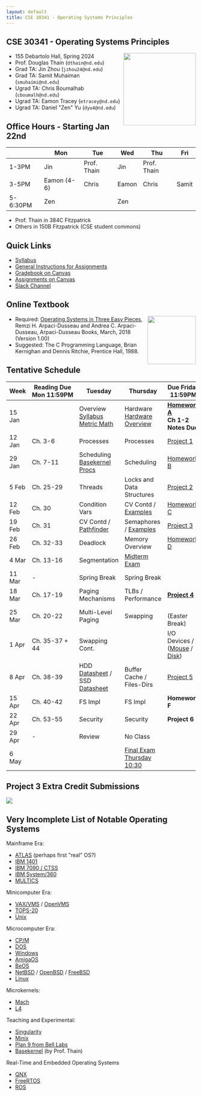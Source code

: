 ```yaml
---
layout: default
title: CSE 30341 - Operating Systems Principles
---
```


## CSE 30341 - Operating Systems Principles

<img align="right" height="192" src="http://github.com/dthain/basekernel/raw/master/screenshot-windows.png"/>

- 155 Debartolo Hall, Spring 2024
- Prof. Douglas Thain (`dthain@nd.edu`)
- Grad TA: Jin Zhou (`jzhou24@nd.edu`)
- Grad TA: Samit Muhaiman (`smuhaimi@nd.edu`)
- Ugrad TA: Chris Boumalhab (`cboumalh@nd.edu`)
- Ugrad TA: Eamon Tracey (`etracey@nd.edu`)
- Ugrad TA: Daniel "Zen" Yu (`dyu4@nd.edu`)

##  Office Hours - Starting Jan 22nd

|      | Mon | Tue | Wed | Thu | Fri |
|------|-----|-----|-----|-----|-----|
|1-3PM | Jin | Prof. Thain | Jin | Prof. Thain | |
|3-5PM | Eamon (4-6) | Chris | Eamon | Chris | Samit
|5-6:30PM | Zen | | Zen | | |

- Prof. Thain in 384C Fitzpatrick
- Others in 150B Fitzpatrick (CSE student commons)

## Quick Links

- [Syllabus](syllabus)
- [General Instructions for Assignments](general)
- [Gradebook on Canvas](https://canvas.nd.edu/courses/82668/gradebook)
- [Assignments on Canvas](https://canvas.nd.edu/courses/82668/assignments)
- [Slack Channel](https://nd-cse.slack.com/archives/C06D9T46UG2)

## Online Textbook

[<img align="right" height="128" src="https://pages.cs.wisc.edu/~remzi/OSTEP/book-cover-two.jpg"/>](http://ostep.org)

- Required: [Operating Systems in Three Easy Pieces](https://pages.cs.wisc.edu/~remzi/OSTEP), Remzi H. Arpaci-Dusseau and Andrea C. Arpaci-Dusseau, Arpaci-Dusseau Books, March, 2018 (Version 1.00)
- Suggested: The C Programming Language, Brian Kernighan and Dennis Ritchie, Prentice Hall, 1988.

## Tentative Schedule

|Week|Reading&nbsp;Due Mon&nbsp;11:59PM |Tuesday|Thursday|Due Friday 11:59PM|
|-----|-----|-----|---|---|
| 15 Jan  |             | Overview<br>[Syllabus](syllabus)<br>[Metric Math](metric) | Hardware<br>[Hardware Overview](hardware)| **[Homework A](homework-metric)**<br>**Ch 1-2 Notes Due**
| 12 Jan  | Ch. 3-6	| Processes | Processes | [Project 1](project1)
| 29 Jan  | Ch. 7-11	| Scheduling <br> [Basekernel Procs](basekernel-process)| Scheduling	| [Homework B](homework-b)
| 5 Feb   | Ch. 25-29	| Threads	 | Locks and Data Structures |  [Project 2](project2)
| 12 Feb  | Ch. 30	| Condition Vars | CV Contd / [Examples](https://github.com/dthain/opsys-sp24/tree/main/examples) | [Homework C](homework-c)
| 19 Feb  | Ch. 31	| CV Contd / [Pathfinder](https://www.cs.cornell.edu/courses/cs614/1999sp/papers/pathfinder.html)    | Semaphores / [Examples](https://github.com/dthain/opsys-sp24/tree/main/examples) | [Project 3](project3)
| 26 Feb  | Ch. 32-33	| Deadlock	 | Memory Overview	| [Homework D](homework-d)
| 4 Mar   | Ch. 13-16   | Segmentation   | [Midterm Exam](midterm)	|
| 11 Mar  | -           | Spring Break   | Spring Break |
| 18 Mar  | Ch. 17-19	| Paging Mechanisms | TLBs / Performance	| **[Project 4](project4)**
| 25 Mar  | Ch. 20-22	| Multi-Level Paging | Swapping	| <br>(Easter Break)
| 1 Apr	  | Ch. 35-37 + 44 | Swapping Cont. | | I/O Devices / ([Mouse](https://github.com/dthain/basekernel/blob/master/kernel/mouse.c) / [Disk](https://github.com/dthain/basekernel/blob/master/kernel/ata.c))  | [Homework E](homework-e)
| 8 Apr   | Ch. 38-39	| HDD [Datasheet](datasheets/seagate-st8000-hdd.pdf) / SSD [Datasheet](micron-2280-ssd.pdf) | Buffer Cache / Files-Dirs | [Project 5](project5)
| 15 Apr  | Ch. 40-42	| FS Impl        | FS Impl | **Homework F**
| 22 Apr  | Ch. 53-55	| Security       | Security | **Project 6**
| 29 Apr  | -           | Review | No Class |
| 6 May	  |             |                | [Final Exam Thursday 10:30](final) |

## Project 3 Extra Credit Submissions

![](project3-mosaic.png)

## Very Incomplete List of Notable Operating Systems

Mainframe Era:

- [ATLAS](https://en.wikipedia.org/wiki/Atlas_Supervisor) (perhaps first "real" OS?)
- [IBM 1401](https://en.wikipedia.org/wiki/IBM_1401)
- [IBM 7090 / CTSS](https://en.wikipedia.org/wiki/IBM_7090)
- [IBM System/360](https://en.wikipedia.org/wiki/IBM_System/360)
- [MULTICS](https://multicians.org)

Minicomputer Era:
- [VAX/VMS](https://en.wikipedia.org/wiki/VAX) / [OpenVMS](https://en.wikipedia.org/wiki/OpenVMS)
- [TOPS-20](https://en.wikipedia.org/wiki/TOPS-20)
- [Unix](https://en.wikipedia.org/wiki/Unix)

Microcomputer Era:
- [CP/M](https://en.wikipedia.org/wiki/CP/M)
- [DOS](https://en.wikipedia.org/wiki/DOS)
- [Windows](https://en.wikipedia.org/wiki/Microsoft_Windows)
- [AmigaOS](https://en.wikipedia.org/wiki/AmigaOS)
- [BeOS](https://en.wikipedia.org/wiki/BeOS)
- [NetBSD](https://netbsd.org) / [OpenBSD](https://openbsd.org) / [FreeBSD](https://freebsd.org)
- [Linux](https://kernel.org)

Microkernels:
- [Mach](https://en.wikipedia.org/wiki/Mach_(kernel))
- [L4](https://en.wikipedia.org/wiki/L4_microkernel_family)

Teaching and Experimental:
- [Singularity](https://en.wikipedia.org/wiki/Singularity_(operating_system))
- [Minix](https://www.minix3.org)
- [Plan 9 from Bell Labs](https://9p.io/plan9/)
- [Basekernel](http://github.com/dthain/basekernel) (by Prof. Thain)

Real-Time and Embedded Operating Systems
- [QNX](https://en.wikipedia.org/wiki/QNX)
- [FreeRTOS](https://en.wikipedia.org/wiki/FreeRTOS)
- [ROS](https://en.wikipedia.org/wiki/Robot_Operating_System)
